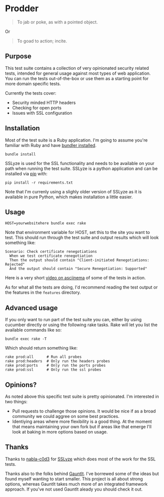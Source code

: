 # Prodder

> To jab or poke, as with a pointed object.

Or

> To goad to action; incite.


## Purpose

This test suite contains a collection of very opinionated security
related tests, intended for general usage against most types of
web application. You can run the tests out-of-the-box or use them as
a starting point for more domain specific tests.

Currently the tests cover:

* Security minded HTTP headers
* Checking for open ports
* Issues with SSL configuration


## Installation

Most of the test suite is a Ruby application. I'm going to assume you're
familiar with Ruby and have [bundler installed](http://bundler.io/).

    bundle install

SSLyze is used for the SSL functionality and needs to be available on
your path when running the test suite. SSLyze is a python application
and can be installed via [pip](http://www.pip-installer.org/) with:

    pip install -r requirements.txt

Note that I'm currenly using a slighly older version of SSLyze as it is
available in pure Python, which makes installation a little easier. 


## Usage

    HOST=yourwebsitehere bundle exec rake

Note that environment variable for HOST, set this to the site you want
to test. This should run through the test suite and output results which
will look something like:

    Scenario: Check certificate renegotiations
      When we test certificate renegotiation
      Then the output should contain "Client-initiated Renegotiations: Rejected"
      And the output should contain "Secure Renegotiation: Supported"

Here is a very short [video on asciinema](http://asciinema.org/a/6565)
of some of the tests in action.

As for what all the tests are doing, I'd recommend reading the test
output or the features in the `features` directory.




## Advanced usage

If you only want to run part of the test suite you can, either by using
cucumber directly or using the following rake tasks. Rake will let you list
the available commands like so:

    bundle exec rake -T

Which should return something like:    

    rake prod:all      # Run all probes
    rake prod:headers  # Only run the headers probes
    rake prod:ports    # Only run the ports probes
    rake prod:ssl      # Only run the ssl probes


## Opinions?

As noted above this specific test suite is pretty opinionated. I'm
interested in two things:

* Pull requests to challenge those opinions. It would be nice if as a
  broad community we could aggree on some best practices.
* Identiying areas where more flexibility is a good thing. At the moment
  that means maintaining your own fork but if areas like that emerge
  I'll look at baking in more options based on usage.


## Thanks

Thanks to [nabla-c0d3](https://github.com/nabla-c0d3) for
[SSLyze](https://github.com/iSECPartners/sslyze) which does most of the
work for the SSL tests.

Thanks also to the folks behind [Gauntlt](http://gauntlt.org/). I've
borrewed some of the ideas but found myself wanting to start smaller.
This project is all about strong options, whereas Gauntlt takes much
more of an integrated framework approach. If you've not used Gauntlt
aleady you should check it out.
